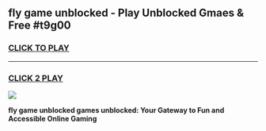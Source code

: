 
## fly game unblocked - Play Unblocked Gmaes & Free #t9g00
<h3>
<a href="https://news.freeplayer.one?title=fly_game_unblocked&ref=24F">CLICK TO PLAY</a></h3>
<hr>

<h3>
<a href="https://news.freeplayer.one?title=fly_game_unblocked&ref=24F">CLICK 2 PLAY</a>
  
</h3>

<a href="https://news.freeplayer.one?title=fly_game_unblocked&ref=24F/"><img src="https://clearcache.store/games.png"></a>


**fly game unblocked games unblocked: Your Gateway to Fun and Accessible Online Gaming**
